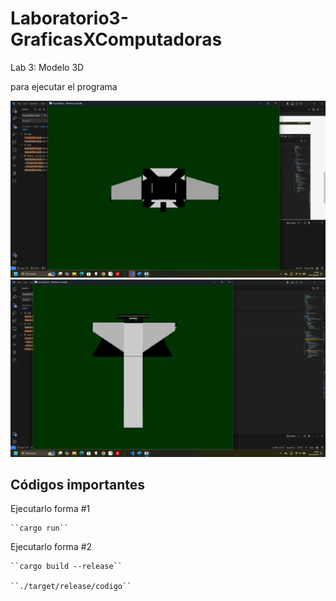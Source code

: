 # Laboratorio3-GraficasXComputadoras

Lab 3: Modelo 3D

para ejecutar el programa

![1731700130664](image/README/1731700130664.png)![1731700432642](image/README/1731700432642.png)

## Códigos importantes

Ejecutarlo forma #1

    ``cargo run``

Ejecutarlo forma #2

    ``cargo build --release``

    ``./target/release/codigo``
